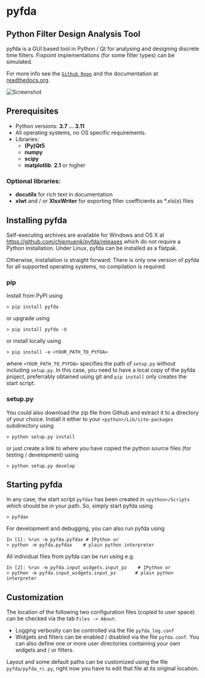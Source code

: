 pyfda
======
## Python Filter Design Analysis Tool

pyfda is a GUI based tool in Python / Qt for analysing and designing discrete time filters. Fixpoint implementations (for some filter types) can be simulated. 

For more info see the [`Github Repo`](https://github.com/chipmuenk/pyfda) and the documentation at [readthedocs.org](https://pyfda.readthedocs.io/en/latest/).

![Screenshot](https://github.com/chipmuenk/pyfda/blob/94c719ec5149fd6f75af9b058ea923c67b2a3f83/img/pyfda_screenshot_3.png) 

## Prerequisites

* Python versions: **3.7 ... 3.11**
* All operating systems, no OS specific requirements.
* Libraries:
  * **(Py)Qt5**
  * **numpy**
  * **scipy**
  * **matplotlib**: **2.1** or higher

### Optional libraries:
* **docutils** for rich text in documentation
* **xlwt** and / or **XlsxWriter** for exporting filter coefficients as *.xls(x) files

## Installing pyfda
Self-executing archives are available for Windows and OS X at https://github.com/chipmuenk/pyfda/releases which do not require a Python installation. Under Linux, pyfda can be installed as a flatpak. 

Otherwise, installation is straight forward: There is only one version of pyfda for all supported operating systems, no compilation is required:

### pip
Install from PyPI using

    > pip install pyfda

or upgrade using

    > pip install pyfda -U
	
or install locally using

    > pip install -e <YOUR_PATH_TO_PYFDA>
	
where `<YOUR_PATH_TO_PYFDA>` specifies the path of `setup.py` without including `setup.py`. 
In this case, you need to have a local copy of the pyfda project, preferrably obtained using git and `pip install` only creates the start script.

### setup.py   
You could also download the zip file from Github and extract it to a directory of your choice. Install it either to your `<python>/Lib/site-packages` subdirectory using

    > python setup.py install

or just create a link to where you have copied the python source files (for testing / development) using

    > python setup.py develop

## Starting pyfda
In any case, the start script `pyfdax` has been created in `<python>/Scripts` which should be in your path. So, simply start pyfda using

    > pyfdax

For development and debugging, you can also run pyfda using

    In [1]: %run -m pyfda.pyfdax # IPython or
    > python -m pyfda.pyfdax    # plain python interpreter
    
All individual files from pyfda can be run using e.g.

    In [2]: %run -m pyfda.input_widgets.input_pz    # IPython or 
    > python -m pyfda.input_widgets.input_pz       # plain python interpreter
   
## Customization

The location of the following two configuration files (copied to user space) can be checked via the tab `Files -> About`:

- Logging verbosity can be controlled via the file `pyfda_log.conf` 
- Widgets and filters can be enabled / disabled via the file `pyfda.conf`. You can also define one or more user directories containing your own widgets and / or filters.

Layout and some default paths can be customized using the file `pyfda/pyfda_rc.py`, right now you have to edit that file at its original location.

